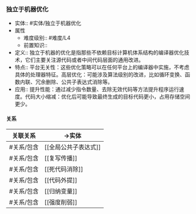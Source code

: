 ###  独立于机器优化 
- 实体:: #实体/独立于机器优化 
- 属性
	- 难度级别:: #难度/L4 
	- 前置知识::
- 定义:: 独立于机器的优化是指那些不依赖目标计算机体系结构的编译器优化技术，它们主要关注源代码或者中间代码层面的通用改进。
- 特点:: 平台无关性：这些优化策略可以在任何平台上的编译器中实施，不考虑具体的处理器特征。高层优化：可能涉及算法级别的改进，比如循环变换、函数内联、冗余删除、公共子表达式消除等。
- 应用:: 提升性能：通过减少指令数量、去除无效代码等方法提升程序运行速度。代码大小缩减：优化后可能导致最终生成的目标代码更小，占用存储空间更少。
#### 关系
| 关联关系 | ->实体 |
| ---- | ---- |
| #关系/包含 | [[全局公共子表达式]] |
| #关系/包含 | [[复写传播]] |
| #关系/包含 | [[死代码消除]] |
| #关系/包含 | [[代码外提]] |
| #关系/包含  | [[归纳变量]] |
| #关系/包含  | [[强度削弱]] |